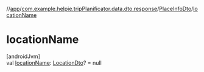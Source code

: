 //[app](../../../index.md)/[com.example.helpie.tripPlanificator.data.dto.response](../index.md)/[PlaceInfoDto](index.md)/[locationName](location-name.md)

# locationName

[androidJvm]\
val [locationName](location-name.md): [LocationDto](../-location-dto/index.md)? = null

